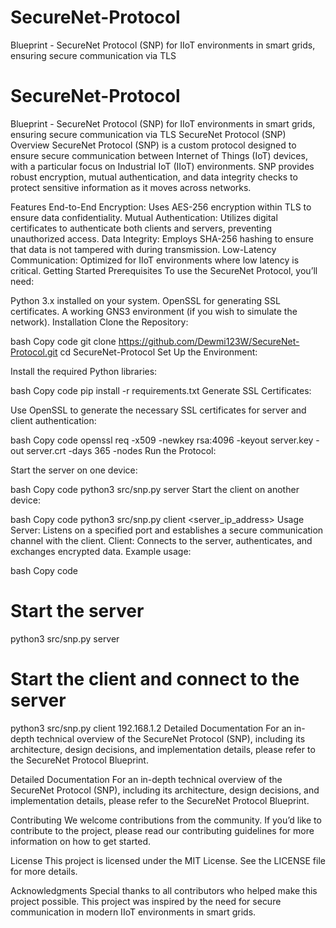 # SecureNet-Protocol
Blueprint - SecureNet Protocol (SNP) for IIoT environments in smart grids, ensuring secure communication via TLS
# SecureNet-Protocol
Blueprint - SecureNet Protocol (SNP) for IIoT environments in smart grids, ensuring secure communication via TLS
SecureNet Protocol (SNP)
Overview
SecureNet Protocol (SNP) is a custom protocol designed to ensure secure communication between Internet of Things (IoT) devices, with a particular focus on Industrial IoT (IIoT) environments. SNP provides robust encryption, mutual authentication, and data integrity checks to protect sensitive information as it moves across networks.

Features
End-to-End Encryption: Uses AES-256 encryption within TLS to ensure data confidentiality.
Mutual Authentication: Utilizes digital certificates to authenticate both clients and servers, preventing unauthorized access.
Data Integrity: Employs SHA-256 hashing to ensure that data is not tampered with during transmission.
Low-Latency Communication: Optimized for IIoT environments where low latency is critical.
Getting Started
Prerequisites
To use the SecureNet Protocol, you’ll need:

Python 3.x installed on your system.
OpenSSL for generating SSL certificates.
A working GNS3 environment (if you wish to simulate the network).
Installation
Clone the Repository:

bash
Copy code
git clone https://github.com/Dewmi123W/SecureNet-Protocol.git
cd SecureNet-Protocol
Set Up the Environment:

Install the required Python libraries:

bash
Copy code
pip install -r requirements.txt
Generate SSL Certificates:

Use OpenSSL to generate the necessary SSL certificates for server and client authentication:

bash
Copy code
openssl req -x509 -newkey rsa:4096 -keyout server.key -out server.crt -days 365 -nodes
Run the Protocol:

Start the server on one device:

bash
Copy code
python3 src/snp.py server
Start the client on another device:

bash
Copy code
python3 src/snp.py client <server_ip_address>
Usage
Server: Listens on a specified port and establishes a secure communication channel with the client.
Client: Connects to the server, authenticates, and exchanges encrypted data.
Example usage:

bash
Copy code
# Start the server
python3 src/snp.py server

# Start the client and connect to the server
python3 src/snp.py client 192.168.1.2
Detailed Documentation
For an in-depth technical overview of the SecureNet Protocol (SNP), including its architecture, design decisions, and implementation details, please refer to the SecureNet Protocol Blueprint.

Detailed Documentation
For an in-depth technical overview of the SecureNet Protocol (SNP), including its architecture, design decisions, and implementation details, please refer to the SecureNet Protocol Blueprint.

Contributing
We welcome contributions from the community. If you’d like to contribute to the project, please read our contributing guidelines for more information on how to get started.

License
This project is licensed under the MIT License. See the LICENSE file for more details.

Acknowledgments
Special thanks to all contributors who helped make this project possible.
This project was inspired by the need for secure communication in modern IIoT environments in smart grids.
